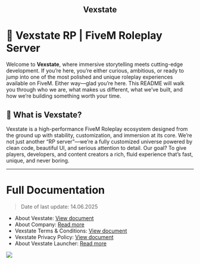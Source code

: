 <div align="center">
  <h2>Vexstate</h2>
</div>

# 💠 Vexstate RP | FiveM Roleplay Server

Welcome to **Vexstate**, where immersive storytelling meets cutting-edge development. If you’re here, you’re either curious, ambitious, or ready to jump into one of the most polished and unique roleplay experiences available on FiveM. Either way—glad you’re here.
This README will walk you through who we are, what makes us different, what we’ve built, and how we’re building something worth your time.

## 🚀 What is Vexstate?

Vexstate is a high-performance FiveM Roleplay ecosystem designed from the ground up with stability, customization, and immersion at its core.
We’re not just another “RP server”—we’re a fully customized universe powered by clean code, beautiful UI, and serious attention to detail.
Our goal? To give players, developers, and content creators a rich, fluid experience that’s fast, unique, and never boring.

---

# Full Documentation
> Date of last update: 14.06.2025

- About Vexstate: [View document](MOREINFO.md)
- About Company: [Read more](ABOUT.md)
- Vexstate Terms & Conditions: [View document](TERMS.md)
- Vexstate Privacy Policy: [View document](POLICY.md)
- About Vexstate Launcher: [Read more](LAUNCHER.md)

![](https://github-readme-stats.vercel.app/api/top-langs/?username=vexstate&theme=dark&hide_border=true&include_all_commits=true&count_private=true&layout=compact)
